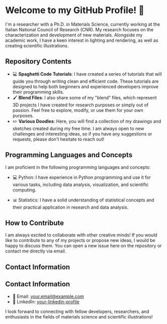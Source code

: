 # Welcome to my GitHub Profile! 👋

I'm a researcher with a Ph.D. in Materials Science, currently working at the Italian National Council of Research (CNR). My research focuses on the characterization and development of new materials. Alongside my academic work, I have a keen interest in lighting and rendering, as well as creating scientific illustrations.

## Repository Contents

- 💻 **Spaghetti Code Tutorials**: I have created a series of tutorials that will guide you through writing clean and efficient code. These tutorials are designed to help both beginners and experienced developers improve their programming skills.
- 🖌️ **Blend Files**: I also share some of my "blend" files, which represent 3D projects I have created for research purposes or simply out of passion. Feel free to explore, modify, or use them for your own purposes.
- ✏️ **Various Doodles**: Here, you will find a collection of my drawings and sketches created during my free time. I am always open to new challenges and interesting ideas, so if you have any suggestions or requests, please don't hesitate to reach out!

## Programming Languages and Concepts

I am proficient in the following programming languages and concepts:

- 💻 Python: I have experience in Python programming and use it for various tasks, including data analysis, visualization, and scientific computing.

- 📊 Statistics: I have a solid understanding of statistical concepts and their practical application in research and data analysis.

## How to Contribute

I am always excited to collaborate with other creative minds! If you would like to contribute to any of my projects or propose new ideas, I would be happy to discuss them. You can open a new issue here on the repository or contact me directly via email.

## Contact Information

## Contact Information

- 📧 Email: [your.email@example.com](mailto:giorgio.luciano@cnr.it)
- 💼 LinkedIn: [your-linkedin-profile](https://www.linkedin.com/in/giorgioluciano)

I look forward to connecting with fellow developers, researchers, and enthusiasts in the fields of materials science and scientific illustrations!
